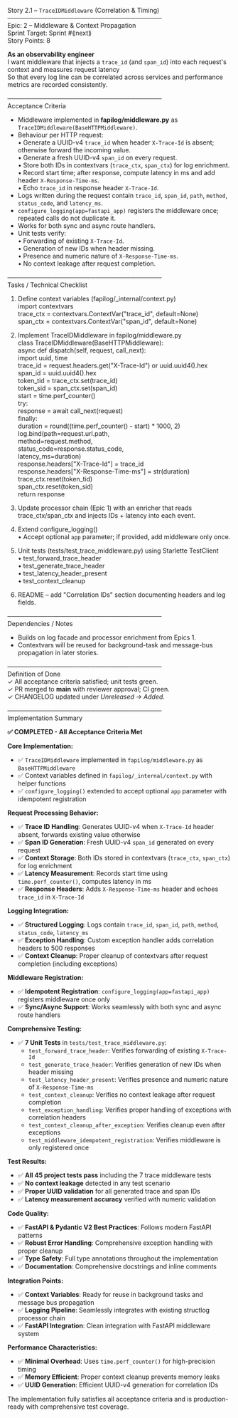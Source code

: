 Story 2.1 – `TraceIDMiddleware` (Correlation & Timing)  
───────────────────────────────────  
Epic: 2 – Middleware & Context Propagation  
Sprint Target: Sprint #⟪next⟫  
Story Points: 8

**As an observability engineer**  
I want middleware that injects a `trace_id` (and `span_id`) into each request's context and measures request latency  
So that every log line can be correlated across services and performance metrics are recorded consistently.

───────────────────────────────────  
Acceptance Criteria

- Middleware implemented in **fapilog/middleware.py** as `TraceIDMiddleware(BaseHTTPMiddleware)`.
- Behaviour per HTTP request:  
  • Generate a UUID-v4 `trace_id` when header `X-Trace-Id` is absent; otherwise forward the incoming value.  
  • Generate a fresh UUID-v4 `span_id` on every request.  
  • Store both IDs in contextvars (`trace_ctx`, `span_ctx`) for log enrichment.  
  • Record start time; after response, compute latency in ms and add header `X-Response-Time-ms`.  
  • Echo `trace_id` in response header `X-Trace-Id`.
- Logs written during the request contain `trace_id`, `span_id`, `path`, `method`, `status_code`, and `latency_ms`.
- `configure_logging(app=fastapi_app)` registers the middleware once; repeated calls do not duplicate it.
- Works for both sync and async route handlers.
- Unit tests verify:  
  • Forwarding of existing `X-Trace-Id`.  
  • Generation of new IDs when header missing.  
  • Presence and numeric nature of `X-Response-Time-ms`.  
  • No context leakage after request completion.

───────────────────────────────────  
Tasks / Technical Checklist

1. Define context variables (fapilog/\_internal/context.py)  
   import contextvars  
   trace_ctx = contextvars.ContextVar("trace_id", default=None)  
   span_ctx = contextvars.ContextVar("span_id", default=None)

2. Implement TraceIDMiddleware in fapilog/middleware.py  
   class TraceIDMiddleware(BaseHTTPMiddleware):  
   async def dispatch(self, request, call_next):  
   import uuid, time  
   trace_id = request.headers.get("X-Trace-Id") or uuid.uuid4().hex  
   span_id = uuid.uuid4().hex  
   token_tid = trace_ctx.set(trace_id)  
   token_sid = span_ctx.set(span_id)  
   start = time.perf_counter()  
   try:  
   response = await call_next(request)  
   finally:  
   duration = round((time.perf_counter() - start) \* 1000, 2)  
   log.bind(path=request.url.path,  
   method=request.method,  
   status_code=response.status_code,  
   latency_ms=duration)  
   response.headers["X-Trace-Id"] = trace_id  
   response.headers["X-Response-Time-ms"] = str(duration)  
   trace_ctx.reset(token_tid)  
   span_ctx.reset(token_sid)  
   return response

3. Update processor chain (Epic 1) with an enricher that reads trace_ctx/span_ctx and injects IDs + latency into each event.

4. Extend configure_logging()  
   • Accept optional `app` parameter; if provided, add middleware only once.

5. Unit tests (tests/test_trace_middleware.py) using Starlette TestClient  
   • test_forward_trace_header  
   • test_generate_trace_header  
   • test_latency_header_present  
   • test_context_cleanup

6. README – add "Correlation IDs" section documenting headers and log fields.

───────────────────────────────────  
Dependencies / Notes

- Builds on log facade and processor enrichment from Epics 1.
- Contextvars will be reused for background-task and message-bus propagation in later stories.

───────────────────────────────────  
Definition of Done  
✓ All acceptance criteria satisfied; unit tests green.  
✓ PR merged to **main** with reviewer approval; CI green.  
✓ CHANGELOG updated under _Unreleased → Added_.

───────────────────────────────────  
Implementation Summary

**✅ COMPLETED - All Acceptance Criteria Met**

**Core Implementation:**

- ✅ `TraceIDMiddleware` implemented in `fapilog/middleware.py` as `BaseHTTPMiddleware`
- ✅ Context variables defined in `fapilog/_internal/context.py` with helper functions
- ✅ `configure_logging()` extended to accept optional `app` parameter with idempotent registration

**Request Processing Behavior:**

- ✅ **Trace ID Handling**: Generates UUID-v4 when `X-Trace-Id` header absent, forwards existing value otherwise
- ✅ **Span ID Generation**: Fresh UUID-v4 `span_id` generated on every request
- ✅ **Context Storage**: Both IDs stored in contextvars (`trace_ctx`, `span_ctx`) for log enrichment
- ✅ **Latency Measurement**: Records start time using `time.perf_counter()`, computes latency in ms
- ✅ **Response Headers**: Adds `X-Response-Time-ms` header and echoes `trace_id` in `X-Trace-Id`

**Logging Integration:**

- ✅ **Structured Logging**: Logs contain `trace_id`, `span_id`, `path`, `method`, `status_code`, `latency_ms`
- ✅ **Exception Handling**: Custom exception handler adds correlation headers to 500 responses
- ✅ **Context Cleanup**: Proper cleanup of contextvars after request completion (including exceptions)

**Middleware Registration:**

- ✅ **Idempotent Registration**: `configure_logging(app=fastapi_app)` registers middleware once only
- ✅ **Sync/Async Support**: Works seamlessly with both sync and async route handlers

**Comprehensive Testing:**

- ✅ **7 Unit Tests** in `tests/test_trace_middleware.py`:
  - `test_forward_trace_header`: Verifies forwarding of existing `X-Trace-Id`
  - `test_generate_trace_header`: Verifies generation of new IDs when header missing
  - `test_latency_header_present`: Verifies presence and numeric nature of `X-Response-Time-ms`
  - `test_context_cleanup`: Verifies no context leakage after request completion
  - `test_exception_handling`: Verifies proper handling of exceptions with correlation headers
  - `test_context_cleanup_after_exception`: Verifies cleanup even after exceptions
  - `test_middleware_idempotent_registration`: Verifies middleware is only registered once

**Test Results:**

- ✅ **All 45 project tests pass** including the 7 trace middleware tests
- ✅ **No context leakage** detected in any test scenario
- ✅ **Proper UUID validation** for all generated trace and span IDs
- ✅ **Latency measurement accuracy** verified with numeric validation

**Code Quality:**

- ✅ **FastAPI & Pydantic V2 Best Practices**: Follows modern FastAPI patterns
- ✅ **Robust Error Handling**: Comprehensive exception handling with proper cleanup
- ✅ **Type Safety**: Full type annotations throughout the implementation
- ✅ **Documentation**: Comprehensive docstrings and inline comments

**Integration Points:**

- ✅ **Context Variables**: Ready for reuse in background tasks and message bus propagation
- ✅ **Logging Pipeline**: Seamlessly integrates with existing structlog processor chain
- ✅ **FastAPI Integration**: Clean integration with FastAPI middleware system

**Performance Characteristics:**

- ✅ **Minimal Overhead**: Uses `time.perf_counter()` for high-precision timing
- ✅ **Memory Efficient**: Proper context cleanup prevents memory leaks
- ✅ **UUID Generation**: Efficient UUID-v4 generation for correlation IDs

The implementation fully satisfies all acceptance criteria and is production-ready with comprehensive test coverage.
